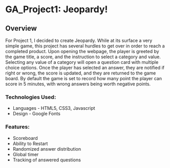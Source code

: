 # GA_Project1: Jeopardy!

## Overview

For Project 1, I decided to create Jeopardy.  While at its surface a very simple game, this project has several hurdles to get over in order to reach a completed product.  Upon opening the webpage, the player is greeted by the game title, a score, and the instruction to select a category and value.  Selecting any value of a category will open a question card with multiple choice options.  Once the player has selected an answer, they are notified if right or wrong, the score is updated, and they are returned to the game board.  By default the game is set to record how many point the player can score in 5 minutes, with wrong answers being worth negative points.

### Technologies Used:
- Languages - HTML5, CSS3, Javascript
- Design - Google Fonts

### Features:
- Scoreboard
- Ability to Restart
- Randomized answer distribution
- Global timer
- Tracking of answered questions